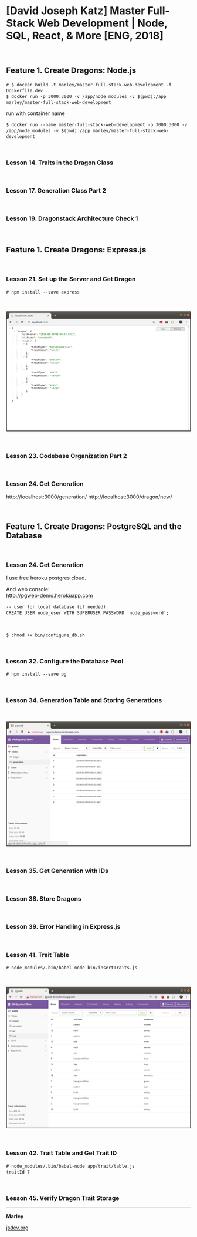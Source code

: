 # [David Joseph Katz] Master Full-Stack Web Development | Node, SQL, React, &amp; More [ENG, 2018]

<br/>

## Feature 1. Create Dragons: Node.js

    # $ docker build -t marley/master-full-stack-web-development -f Dockerfile.dev .
    $ docker run -p 3000:3000 -v /app/node_modules -v $(pwd):/app marley/master-full-stack-web-development

run with container name

    $ docker run --name master-full-stack-web-development -p 3000:3000 -v /app/node_modules -v $(pwd):/app marley/master-full-stack-web-development

<br/>

### Lesson 14. Traits in the Dragon Class

<br/>

### Lesson 17. Generation Class Part 2

<br/>

### Lesson 19. Dragonstack Architecture Check 1

<br/>

## Feature 1. Create Dragons: Express.js

<br/>

### Lesson 21. Set up the Server and Get Dragon

    # npm install --save express

<br/>

![Application](/img/pic-21-01.png?raw=true)

<br/>

### Lesson 23. Codebase Organization Part 2

<br/>

### Lesson 24. Get Generation

http://localhost:3000/generation/
http://localhost:3000/dragon/new/

<br/>

## Feature 1. Create Dragons: PostgreSQL and the Database

<br/>

### Lesson 24. Get Generation

I use free heroku postgres cloud.

And web console:  
http://pgweb-demo.herokuapp.com

    -- user for local database (if needed)
    CREATE USER node_user WITH SUPERUSER PASSWORD 'node_password';

<br/>

    $ chmod +x bin/configure_db.sh

<br/>

### Lesson 32. Configure the Database Pool

    # npm install --save pg

<br/>

### Lesson 34. Generation Table and Storing Generations

<br/>

![Application](/img/pic-34-01.png?raw=true)

<br/>

### Lesson 35. Get Generation with IDs

<br/>

### Lesson 38. Store Dragons

<br/>

### Lesson 39. Error Handling in Express.js

<br/>

### Lesson 41. Trait Table

    # node_modules/.bin/babel-node bin/insertTraits.js

<br/>

![Application](/img/pic-41-01.png?raw=true)

<br/>

### Lesson 42. Trait Table and Get Trait ID

    # node_modules/.bin/babel-node app/trait/table.js
    traitId 7

<br/>

### Lesson 45. Verify Dragon Trait Storage

---

**Marley**

<a href="https://jsdev.org">jsdev.org</a>
